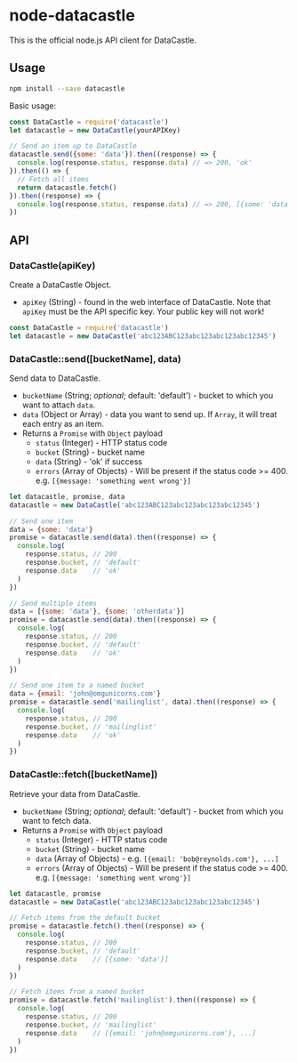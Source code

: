 # node-datacastle

This is the official node.js API client for DataCastle.

## Usage

```sh
npm install --save datacastle
```

Basic usage:

```js
const DataCastle = require('datacastle')
let datacastle = new DataCastle(yourAPIKey)

// Send an item up to DataCastle
datacastle.send({some: 'data'}).then((response) => {
  console.log(response.status, response.data) // => 200, 'ok'
}).then(() => {
  // Fetch all items
  return datacastle.fetch()
}).then((response) => {
  console.log(response.status, response.data) // => 200, [{some: 'data'}]
})
```

## API

### DataCastle(apiKey)

Create a DataCastle Object.

* `apiKey` (String) - found in the web interface of DataCastle. Note that `apiKey` must be the API specific key. Your public key will not work!

```js
const DataCastle = require('datacastle')
let datacastle = new DataCastle('abc123ABC123abc123abc123abc12345')
```

### DataCastle::send([bucketName], data)

Send data to DataCastle.

* `bucketName` (String; _optional_; default: 'default') - bucket to which you want to attach `data`.
* `data` (Object or Array) - data you want to send up. If `Array`, it will treat each entry as an item.
* Returns a `Promise` with `Object` payload
  * `status` (Integer) - HTTP status code
  * `bucket` (String) - bucket name
  * `data` (String) - 'ok' if success
  * `errors` (Array of Objects) - Will be present if the status code >= 400. e.g. `[{message: 'something went wrong'}]`

```js
let datacastle, promise, data
datacastle = new DataCastle('abc123ABC123abc123abc123abc12345')

// Send one item
data = {some: 'data'}
promise = datacastle.send(data).then((response) => {
  console.log(
    response.status, // 200
    response.bucket, // 'default'
    response.data    // 'ok'
  )
})

// Send multiple items
data = [{some: 'data'}, {some: 'otherdata'}]
promise = datacastle.send(data).then((response) => {
  console.log(
    response.status, // 200
    response.bucket, // 'default'
    response.data    // 'ok'
  )
})

// Send one item to a named bucket
data = {email: 'john@omgunicorns.com'}
promise = datacastle.send('mailinglist', data).then((response) => {
  console.log(
    response.status, // 200
    response.bucket, // 'mailinglist'
    response.data    // 'ok'
  )
})
```

### DataCastle::fetch([bucketName])

Retrieve your data from DataCastle.

* `bucketName` (String; _optional_; default: 'default') - bucket from which you want to fetch data.
* Returns a `Promise` with `Object` payload
  * `status` (Integer) - HTTP status code
  * `bucket` (String) - bucket name
  * `data` (Array of Objects) - e.g. `[{email: 'bob@reynolds.com'}, ...]`
  * `errors` (Array of Objects) - Will be present if the status code >= 400. e.g. `[{message: 'something went wrong'}]`

```js
let datacastle, promise
datacastle = new DataCastle('abc123ABC123abc123abc123abc12345')

// Fetch items from the default bucket
promise = datacastle.fetch().then((response) => {
  console.log(
    response.status, // 200
    response.bucket, // 'default'
    response.data    // [{some: 'data'}]
  )
})

// Fetch items from a named bucket
promise = datacastle.fetch('mailinglist').then((response) => {
  console.log(
    response.status, // 200
    response.bucket, // 'mailinglist'
    response.data    // [{email: 'john@omgunicorns.com'}, ...]
  )
})
```
